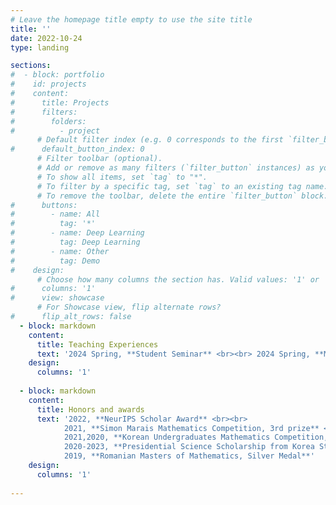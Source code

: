 ```yaml
---
# Leave the homepage title empty to use the site title
title: ''
date: 2022-10-24
type: landing

sections:
#  - block: portfolio
#    id: projects
#    content:
#      title: Projects
#      filters:
#        folders:
#          - project
      # Default filter index (e.g. 0 corresponds to the first `filter_button` instance below).
#      default_button_index: 0
      # Filter toolbar (optional).
      # Add or remove as many filters (`filter_button` instances) as you like.
      # To show all items, set `tag` to "*".
      # To filter by a specific tag, set `tag` to an existing tag name.
      # To remove the toolbar, delete the entire `filter_button` block.
#      buttons:
#        - name: All
#          tag: '*'
#        - name: Deep Learning
#          tag: Deep Learning
#        - name: Other
#          tag: Demo
#    design:
      # Choose how many columns the section has. Valid values: '1' or '2'.
#      columns: '1'
#      view: showcase
      # For Showcase view, flip alternate rows?
#      flip_alt_rows: false
  - block: markdown
    content:
      title: Teaching Experiences
      text: '2024 Spring, **Student Seminar** <br><br> 2024 Spring, **Mathematical Machine Learning Theory** <br><br> 2022 Fall, **Mathematical Foundation of  Deep Neural Networks**'
    design:
      columns: '1'
    
  - block: markdown
    content:
      title: Honors and awards
      text: '2022, **NeurIPS Scholar Award** <br><br>
            2021, **Simon Marais Mathematics Competition, 3rd prize** <br><br>
            2021,2020, **Korean Undergraduates Mathematics Competition, Gold Prize** <br><br>
            2020-2023, **Presidential Science Scholarship from Korea Student Aid Foundation** <br><br>
            2019, **Romanian Masters of Mathematics, Silver Medal**'
    design:
      columns: '1'
    
---
```

